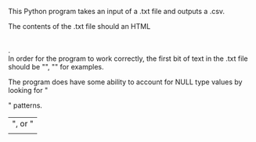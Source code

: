 This Python program takes an input of a .txt file and outputs a .csv.

The contents of the .txt file should an HTML <table></table>.  
In order for the program to work correctly, the first bit of text in 
the .txt file should be "<table>", "<td>", or "<tr>" for examples.

The program does have some ability to account for NULL type values by looking for "<td></td>" patterns.
